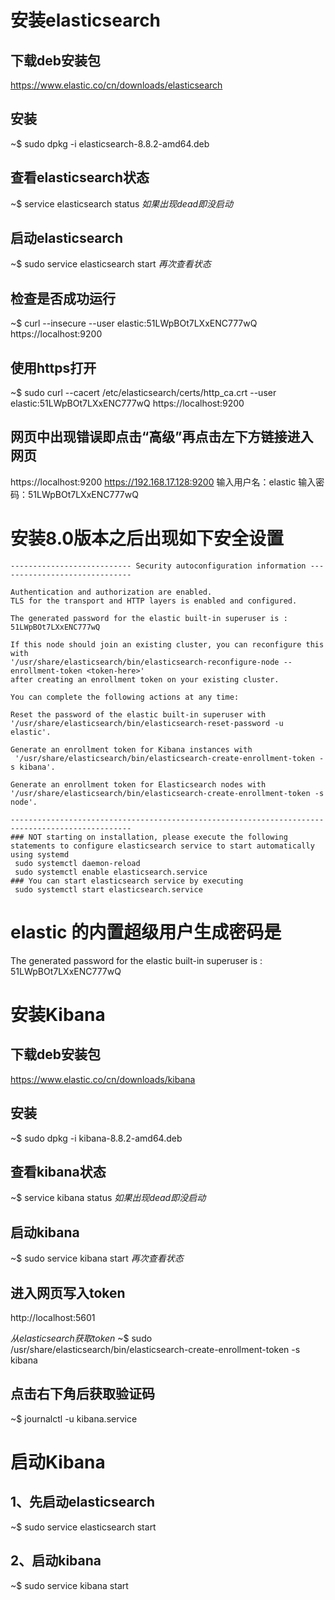 安装elasticsearch
==================
下载deb安装包
------------
https://www.elastic.co/cn/downloads/elasticsearch

安装
----
~$ sudo dpkg -i elasticsearch-8.8.2-amd64.deb

查看elasticsearch状态
--------------------
~$ service elasticsearch status
*如果出现dead即没启动*

启动elasticsearch
-----------------
~$ sudo service elasticsearch start
*再次查看状态*

检查是否成功运行
--------------
~$ curl --insecure --user elastic:51LWpBOt7LXxENC777wQ https://localhost:9200

使用https打开
------------
~$ sudo curl --cacert /etc/elasticsearch/certs/http_ca.crt --user elastic:51LWpBOt7LXxENC777wQ https://localhost:9200

网页中出现错误即点击“高级”再点击左下方链接进入网页
------------------------------------------
https://localhost:9200
https://192.168.17.128:9200
输入用户名：elastic 
输入密码：51LWpBOt7LXxENC777wQ

安装8.0版本之后出现如下安全设置
===========================
``` shell
--------------------------- Security autoconfiguration information ------------------------------

Authentication and authorization are enabled.
TLS for the transport and HTTP layers is enabled and configured.

The generated password for the elastic built-in superuser is : 51LWpBOt7LXxENC777wQ

If this node should join an existing cluster, you can reconfigure this with
'/usr/share/elasticsearch/bin/elasticsearch-reconfigure-node --enrollment-token <token-here>'
after creating an enrollment token on your existing cluster.

You can complete the following actions at any time:

Reset the password of the elastic built-in superuser with 
'/usr/share/elasticsearch/bin/elasticsearch-reset-password -u elastic'.

Generate an enrollment token for Kibana instances with 
 '/usr/share/elasticsearch/bin/elasticsearch-create-enrollment-token -s kibana'.

Generate an enrollment token for Elasticsearch nodes with 
'/usr/share/elasticsearch/bin/elasticsearch-create-enrollment-token -s node'.

-------------------------------------------------------------------------------------------------
### NOT starting on installation, please execute the following statements to configure elasticsearch service to start automatically using systemd
 sudo systemctl daemon-reload
 sudo systemctl enable elasticsearch.service
### You can start elasticsearch service by executing
 sudo systemctl start elasticsearch.service
```

elastic 的内置超级用户生成密码是
=============================
The generated password for the elastic built-in superuser is : 51LWpBOt7LXxENC777wQ


安装Kibana
==========
下载deb安装包
------------
https://www.elastic.co/cn/downloads/kibana

安装
----
~$ sudo dpkg -i kibana-8.8.2-amd64.deb

查看kibana状态
-------------
~$ service kibana status
*如果出现dead即没启动*

启动kibana
----------
~$ sudo service kibana start
*再次查看状态*

进入网页写入token
----------------
http://localhost:5601

*从elasticsearch获取token*
~$ sudo /usr/share/elasticsearch/bin/elasticsearch-create-enrollment-token -s kibana

点击右下角后获取验证码
-------------------
~$ journalctl -u kibana.service


启动Kibana
==========
1、先启动elasticsearch
----------------------
~$ sudo service elasticsearch start

2、启动kibana
------------
~$ sudo service kibana start